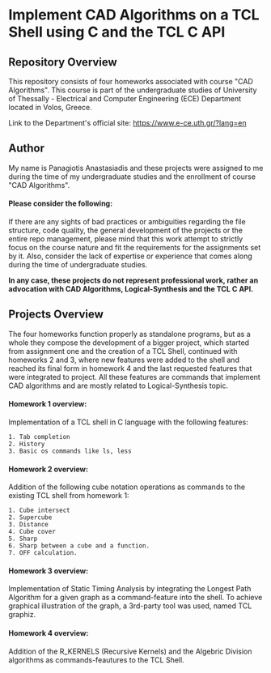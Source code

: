 # Implement CAD Algorithms on a TCL Shell using C and the TCL C API

## Repository Overview 

This repository consists of four homeworks associated with course "CAD Algorithms". This course is part of the undergraduate studies of University of Thessally - Electrical and Computer Engineering (ECE) Department located in Volos, Greece.

Link to the Department's official site: https://www.e-ce.uth.gr/?lang=en

## Author

My name is Panagiotis Anastasiadis and these projects were assigned to me during the time of my undergraduate studies and the enrollment of course "CAD Algorithms".

#### Please consider the following:

 If there are any sights of bad practices or ambiguities regarding the file structure, code quality, the general development of the projects or the entire repo management, please mind that this work attempt to strictly focus on the course nature and fit the requirements for the assignments set by it. Also, consider the lack of expertise or experience that comes along during the time of undergraduate studies. 

**In any case, these projects do not represent professional work, rather an advocation with CAD Algorithms, Logical-Synthesis and the TCL C API.** 

## Projects Overview

The four homeworks function properly as standalone programs, but as a whole they compose the development of a bigger project, which started from assignment one and the creation of a TCL Shell, continued with homeworks 2 and 3, where new features were added to the shell and reached its final form in homework 4 and the last requested features that were integrated to project. All these features are commands that implement CAD algorithms and are mostly related to Logical-Synthesis topic. 

#### Homework 1 overview: 

Implementation of a TCL shell in C language with the following features:

    1. Tab completion
    2. History
    3. Basic os commands like ls, less

#### Homework 2 overview:

Addition of the following cube notation operations as commands to the existing TCL shell from homework 1:
    
    1. Cube intersect
    2. Supercube
    3. Distance 
    4. Cube cover
    5. Sharp 
    6. Sharp between a cube and a function.
    7. OFF calculation.
    
 #### Homework 3 overview:
 
 Implementation of Static Timing Analysis by integrating the Longest Path Algorithm for a given graph as a command-feature into the shell. To achieve graphical illustration of the graph, a 3rd-party tool was used, named TCL graphiz.
 
 #### Homework 4 overview:
 
 Addition of the R_KERNELS (Recursive Kernels) and the Algebric Division algorithms as commands-feautures to the TCL Shell. 
 
 
